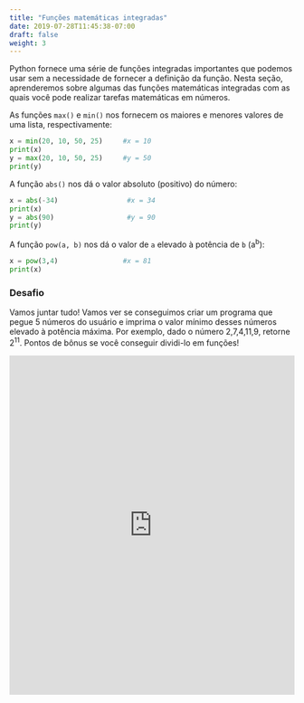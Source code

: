 ```yaml
---
title: "Funções matemáticas integradas"
date: 2019-07-28T11:45:38-07:00
draft: false
weight: 3
---
```


Python fornece uma série de funções integradas importantes que podemos usar sem a necessidade de fornecer a definição da função. Nesta seção, aprenderemos sobre algumas das funções matemáticas integradas com as quais você pode realizar tarefas matemáticas em números.

As funções `max()` e `min()` nos fornecem os maiores e menores valores de uma lista, respectivamente:

```python
x = min(20, 10, 50, 25)		#x = 10
print(x)
y = max(20, 10, 50, 25)		#y = 50
print(y)
```

A função `abs()` nos dá o valor absoluto (positivo) do número:

```python
x = abs(-34)		         #x = 34
print(x)
y = abs(90)			         #y = 90
print(y)
```

A função `pow(a, b)` nos dá o valor de `a` elevado à potência de `b` (a<sup>b</sup>):

```python
x = pow(3,4)		        #x = 81
print(x)
```

### Desafio

Vamos juntar tudo! Vamos ver se conseguimos criar um programa que pegue 5 números do usuário e imprima o valor mínimo desses números elevado à potência máxima. Por exemplo, dado o número 2,7,4,11,9, retorne 2<sup>11</sup>. Pontos de bônus se você conseguir dividi-lo em funções!

<iframe src="https://trinket.io/embed/python/b238d85d0d" width="100%" height="600" frameborder="0" marginwidth="0" marginheight="0" allowfullscreen></iframe>